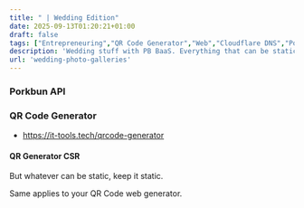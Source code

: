 ```yaml
---
title: " | Wedding Edition"
date: 2025-09-13T01:20:21+01:00
draft: false
tags: ["Entrepreneuring","QR Code Generator","Web","Cloudflare DNS","Porkbun API"]
description: 'Wedding stuff with PB BaaS. Everything that can be static, is static 🤯'
url: 'wedding-photo-galleries'
---
```



### Porkbun API



### QR Code Generator

* https://it-tools.tech/qrcode-generator


#### QR Generator CSR

But whatever can be static, keep it static.

Same applies to your QR Code web generator.